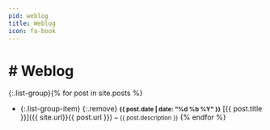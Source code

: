```yaml
---
pid: weblog
title: Weblog
icon: fa-book
---
```


# # Weblog

{:.list-group}{% for post in site.posts %}
 * {:.list-group-item}
    {:.remove}
    <small>**{{ post.date | date: "%d %b %Y" }}**</small>
    <i class="fa {{ post.icon }} fa-fw"></i>
    [{{ post.title }}]({{ site.url}}{{ post.url }})
    <small>~ {{ post.description }}</small>
{% endfor %}

